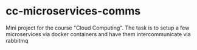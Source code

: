 # cc-microservices-comms
Mini project for the course "Cloud Computing". The task is to setup a few microservices via docker containers and have them intercommunicate via rabbitmq
